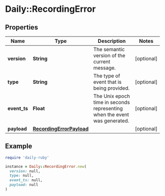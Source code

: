 # Daily::RecordingError

## Properties

| Name | Type | Description | Notes |
| ---- | ---- | ----------- | ----- |
| **version** | **String** | The semantic version of the current message. | [optional] |
| **type** | **String** | The type of event that is being provided. | [optional] |
| **event_ts** | **Float** | The Unix epoch time in seconds representing when the event was generated. | [optional] |
| **payload** | [**RecordingErrorPayload**](RecordingErrorPayload.md) |  | [optional] |

## Example

```ruby
require 'daily-ruby'

instance = Daily::RecordingError.new(
  version: null,
  type: null,
  event_ts: null,
  payload: null
)
```

